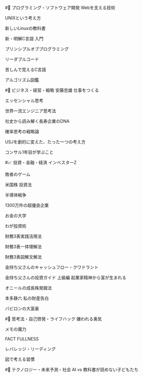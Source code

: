 #📘 プログラミング・ソフトウェア開発
Webを支える技術

UNIXという考え方

新しいLinuxの教科書

新・明解C言語 入門

プリンシプルオブプログラミング

リーダブルコード

苦しんで覚えるC言語

アルゴリズム図鑑

#💼 ビジネス・経営・戦略
安藤忠雄 仕事をつくる

エッセンシャル思考

世界一流エンジニア思考法

社史から読み解く長寿企業のDNA

確率思考の戦略論

USJを劇的に変えた、たった一つの考え方

コンサル1年目が学ぶこと

#📈 投資・金融・経済
インベスターZ

敗者のゲーム

米国株 投資法

半導体戦争

1300万件の超優良企業

お金の大学

わが投資術

財務3表実践活用法

財務3表一体理解法

財務3表図解文解法

金持ち父さんのキャッシュフロー・クワドラント

金持ち父さんの投資ガイド 上級編 起業家精神から富が生まれる

オニールの成長株発掘法

本多静六 私の財産告白

バビロンの大富豪

#🧠 思考法・自己啓発・ライフハック
嫌われる勇気

メモの魔力

FACT FULLNESS

レバレッジ・リーディング

図で考える習慣

#🤖 テクノロジー・未来予測・社会
AI vs 教科書が読めない子どもたち
